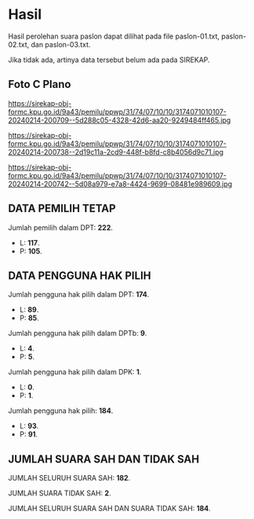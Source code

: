 # Hasil

Hasil perolehan suara paslon dapat dilihat pada file paslon-01.txt, paslon-02.txt, dan paslon-03.txt.

Jika tidak ada, artinya data tersebut belum ada pada SIREKAP.

## Foto C Plano

https://sirekap-obj-formc.kpu.go.id/9a43/pemilu/ppwp/31/74/07/10/10/3174071010107-20240214-200709--5d288c05-4328-42d6-aa20-9249484ff465.jpg

https://sirekap-obj-formc.kpu.go.id/9a43/pemilu/ppwp/31/74/07/10/10/3174071010107-20240214-200738--2d19c11a-2cd9-448f-b8fd-c8b4056d9c71.jpg

https://sirekap-obj-formc.kpu.go.id/9a43/pemilu/ppwp/31/74/07/10/10/3174071010107-20240214-200742--5d08a979-e7a8-4424-9699-08481e989609.jpg

## DATA PEMILIH TETAP

Jumlah pemilih dalam DPT: **222**.
 * L: **117**.
 * P: **105**.

## DATA PENGGUNA HAK PILIH

Jumlah pengguna hak pilih dalam DPT: **174**.
 * L: **89**.
 * P: **85**.

Jumlah pengguna hak pilih dalam DPTb: **9**.
 * L: **4**.
 * P: **5**.

Jumlah pengguna hak pilih dalam DPK: **1**.
 * L: **0**.
 * P: **1**.

Jumlah pengguna hak pilih: **184**.
 * L: **93**.
 * P: **91**.

## JUMLAH SUARA SAH DAN TIDAK SAH

JUMLAH SELURUH SUARA SAH: **182**.

JUMLAH SUARA TIDAK SAH: **2**.

JUMLAH SELURUH SUARA SAH DAN SUARA TIDAK SAH: **184**.
